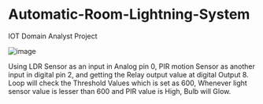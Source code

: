 # Automatic-Room-Lightning-System

IOT Domain Analyst Project

![image](https://user-images.githubusercontent.com/70264806/113833250-0e4a1200-97a7-11eb-979a-6110c4f8bf3f.png)

Using LDR Sensor as an input in Analog pin 0, PIR motion Sensor as another input in digital pin 2, and getting the Relay output value at digital Output 8. Loop will check the Threshold Values which is set as 600, Whenever light sensor value is lesser than 600 and PIR value is High, Bulb will Glow.
